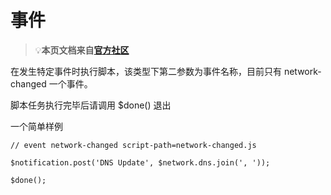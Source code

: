 # 事件

> 💡**本页文档来自**[**官方社区**](https://community.nssurge.com/d/33-scripting)

在发生特定事件时执行脚本，该类型下第二参数为事件名称，目前只有 network-changed 一个事件。

脚本任务执行完毕后请调用 $done\(\) 退出

一个简单样例

    // event network-changed script-path=network-changed.js

    $notification.post('DNS Update', $network.dns.join(', '));

    $done();

